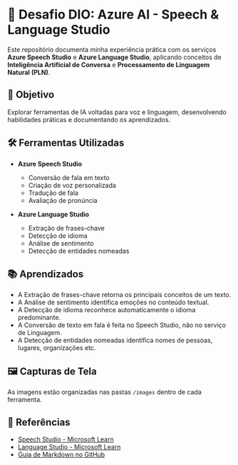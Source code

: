 # 🧠 Desafio DIO: Azure AI - Speech & Language Studio

Este repositório documenta minha experiência prática com os serviços **Azure Speech Studio** e **Azure Language Studio**, aplicando conceitos de **Inteligência Artificial de Conversa** e **Processamento de Linguagem Natural (PLN)**.

## 🎯 Objetivo
Explorar ferramentas de IA voltadas para voz e linguagem, desenvolvendo habilidades práticas e documentando os aprendizados.

## 🛠️ Ferramentas Utilizadas
- **Azure Speech Studio**
  - Conversão de fala em texto
  - Criação de voz personalizada
  - Tradução de fala
  - Avaliação de pronúncia

- **Azure Language Studio**
  - Extração de frases-chave
  - Detecção de idioma
  - Análise de sentimento
  - Detecção de entidades nomeadas

## 📚 Aprendizados
- A Extração de frases-chave retorna os principais conceitos de um texto.
- A Análise de sentimento identifica emoções no conteúdo textual.
- A Detecção de idioma reconhece automaticamente o idioma predominante.
- A Conversão de texto em fala é feita no Speech Studio, não no serviço de Linguagem.
- A Detecção de entidades nomeadas identifica nomes de pessoas, lugares, organizações etc.

## 🖼️ Capturas de Tela
As imagens estão organizadas nas pastas `/images` dentro de cada ferramenta.

## 📎 Referências
- [Speech Studio - Microsoft Learn](https://learn.microsoft.com/pt-br/azure/ai-services/speech-service/speech-studio-overview)
- [Language Studio - Microsoft Learn](https://learn.microsoft.com/pt-br/training/modules/analyze-text-ai-language/)
- [Guia de Markdown no GitHub](https://docs.github.com/pt/get-started/writing-on-github/getting-started-with-writing-and-formatting-on-github/basic-writing-and-formatting-syntax)
